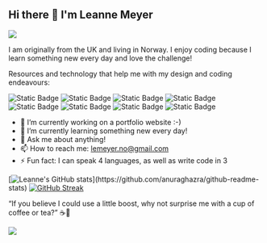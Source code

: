 ## Hi there 👋 I'm Leanne Meyer 

<!--
**lem31/lem31** is a ✨ _special_ ✨ repository because its `README.md` (this file) appears on your GitHub profile.
-->

![](https://komarev.com/ghpvc/?username=lem31&color=ff69b4&abbreviated=true)



I am originally from the UK and living in Norway. 
I enjoy coding because I learn something new every day and love the challenge! 

Resources and technology that help me with my design and coding endeavours:

![Static Badge](https://img.shields.io/badge/githubpages-white?style=for-the-badge&logo=githubpages&logoColor=white&color=black)
![Static Badge](https://img.shields.io/badge/Figma-white?style=for-the-badge&logo=figma&logoColor=white&color=%23FF33A9)
![Static Badge](https://img.shields.io/badge/HTML-white?style=for-the-badge&logo=html5&logoColor=white&color=%23FFA233)
![Static Badge](https://img.shields.io/badge/CSS-white?style=for-the-badge&logo=css3&logoColor=white&color=blue)
![Static Badge](https://img.shields.io/badge/Javascript-white?style=for-the-badge&logo=javascript&logoColor=black&color=%23F4EE43)
![Static Badge](https://img.shields.io/badge/Canva-white?style=for-the-badge&logo=canva&logoColor=white&color=%23E943F4)
![Static Badge](https://img.shields.io/badge/MDN-white?style=for-the-badge&logo=mdnwebdocs&logoColor=white&color=black)
![Static Badge](https://img.shields.io/badge/Discord-white?style=for-the-badge&logo=discord&logoColor=white&color=%23654EC0)


- 🔭 I’m currently working on a portfolio website :-)
- 🌱 I’m currently learning something new every day!
- 💬 Ask me about anything!
- 📫 How to reach me: lemeyer.no@gmail.com
- ⚡ Fun fact: I can speak 4 languages, as well as write code in 3 

[![Leanne's GitHub stats](https://github-readme-stats.vercel.app/api?username=lem31&show=icons=true&theme=dracula,reviews,discussions_started,discussions_answered,prs_merged,)](https://github.com/anuraghazra/github-readme-stats)
[![GitHub Streak](https://streak-stats.demolab.com/?user=lem31&show_icons=true&theme=radical)](https://git.io/streak-stats)




<p>“If you believe I could use a little boost, why not surprise me with a cup of coffee or tea?” ☕🌟 </p>
<a href="https://www.buymeacoffee.com/LeanneMeyer"><img src="https://img.buymeacoffee.com/button-api/?text=Buy me a coffee&emoji=&slug=LeanneMeyer&button_colour=f02d8c&font_colour=000000&font_family=Cookie&outline_colour=000000&coffee_colour=FFDD00" /></a>



